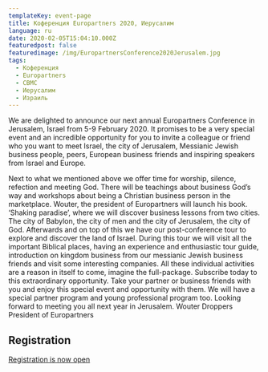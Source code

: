 ```yaml
---
templateKey: event-page
title: Коференция Europartners 2020, Иерусалим
language: ru
date: 2020-02-05T15:04:10.000Z
featuredpost: false
featuredimage: /img/EuropartnersConference2020Jerusalem.jpg
tags:
  - Коференция
  - Europartners
  - CBMC
  - Иерусалим
  - Израиль
---
```


We are delighted to announce our next annual Europartners Conference in Jerusalem, Israel from 5-9 February 2020. It promises to be a very special event and an incredible opportunity for you to invite a colleague or friend who you want to meet Israel, the city of Jerusalem, Messianic Jewish business people, peers, European business friends and inspiring speakers from Israel and Europe.

 
Next to what we mentioned above we offer time for worship, silence, refection and meeting God. There will be teachings about business God’s way and workshops about being a Christian business person in the marketplace.
Wouter, the president of Europartners will launch his book. ‘Shaking paradise’, where we will discover business lessons from two cities. The city of Babylon, the city of men and the city of Jerusalem, the city of God.
Afterwards and on top of this we have our post-conference tour to explore and discover the land of Israel. During this tour we will visit all the important Biblical places, having an experience and enthusiastic tour guide, introduction on kingdom business from our messianic Jewish business friends and visit some interesting companies. 
All these individual activities are a reason in itself to come, imagine the full-package. Subscribe today to this extraordinary opportunity.
Take your partner or business friends with you and enjoy this special event and opportunity with them. We will have a special partner program and young professional program too.
Looking forward to meeting you all next year in Jerusalem.
Wouter Droppers
President of Europartners

## Registration

[Registration is now open](https://europartners.org/conference/conference-israel-feb-5-8-2020/conference-costs-registration) 
